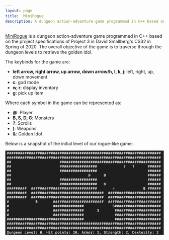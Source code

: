 ```yaml
---
layout: page
title:  MiniRogue
description: A dungeon action-adventure game programmed in C++ based on the project specifications of Project 3 in David Smallberg's CS32 in Spring of 2020. The overall objective of the game is to traverse through the dungeon levels to retrieve the golden idol.
---
```

<style>
.center {
  display: block;
  margin-left: auto;
  margin-right: auto;
  width: 50%;
}
</style>

<a href="https://github.com/thomhuang/minirogue" target="_blank">MiniRogue</a> is a dungeon action-adventure game programmed in C++ based on the project specifications of Project 3 in David Smallberg's CS32 in Spring of 2020. The overall objective of the game is to traverse through the dungeon levels to retrieve the golden idol.

The keybinds for the game are:
* **left arrow, right arrow, up arrow, down arrow/h, l, k, j**: left, right, up, down movement
* **c**: god mode
* **w, r**: display inventory
* **g**: pick up item

Where each symbol in the game can be represented as:
* **@**: Player
* **B, S, D, G**: Monsters
* **?**: Scrolls
* **)**: Weapons
* **\&**: Golden Idol

Below is a snapshot of the initial level of our rogue-like game:

<img src="/assets/images/roguelike1.jpg" align="center">
